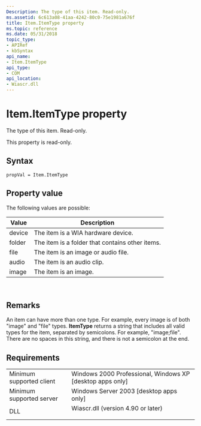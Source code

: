 ```yaml
---
Description: The type of this item. Read-only.
ms.assetid: 6c613a08-41aa-4242-80c0-75e1981a676f
title: Item.ItemType property
ms.topic: reference
ms.date: 05/31/2018
topic_type: 
- APIRef
- kbSyntax
api_name: 
- Item.ItemType
api_type: 
- COM
api_location: 
- Wiascr.dll
---
```


# Item.ItemType property

The type of this item. Read-only.

This property is read-only.

## Syntax


```JScript
propVal = Item.ItemType
```



## Property value

The following values are possible:



| Value  | Description                                     |
|--------|-------------------------------------------------|
| device | The item is a WIA hardware device.              |
| folder | The item is a folder that contains other items. |
| file   | The item is an image or audio file.             |
| audio  | The item is an audio clip.                      |
| image  | The item is an image.                           |



 

## Remarks

An item can have more than one type. For example, every image is of both "image" and "file" types. **ItemType** returns a string that includes all valid types for the item, separated by semicolons. For example, "image;file". There are no spaces in this string, and there is not a semicolon at the end.

## Requirements



|                                     |                                                                                                               |
|-------------------------------------|---------------------------------------------------------------------------------------------------------------|
| Minimum supported client<br/> | Windows 2000 Professional, Windows XP \[desktop apps only\]<br/>                                        |
| Minimum supported server<br/> | Windows Server 2003 \[desktop apps only\]<br/>                                                          |
| DLL<br/>                      | <dl> <dt>Wiascr.dll (version 4.90 or later)</dt> </dl> |



 

 




